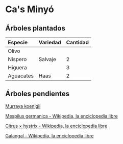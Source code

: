 # Ca's Minyó

## Árboles plantados

| Especie | Variedad | Cantidad |
| :--- | :--- | :--- |
| Olivo |  |  |
| Níspero | Salvaje | 2 |
| Higuera |  | 3 |
| Aguacates | Haas | 2 |

## Árboles pendientes

[Murraya koenigii](https://es.wikipedia.org/wiki/Murraya_koenigii)

[Mespilus germanica - Wikipedia, la enciclopedia libre](https://es.wikipedia.org/wiki/Mespilus_germanica)

[Citrus × hystrix - Wikipedia, la enciclopedia libre](https://es.wikipedia.org/wiki/Citrus_%C3%97_hystrix)

[Galangal - Wikipedia, la enciclopedia libre](https://es.wikipedia.org/wiki/Galangal)

